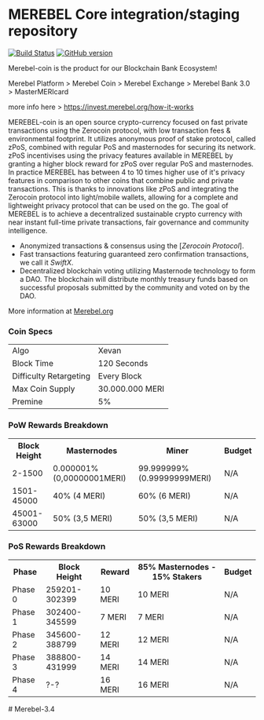 MEREBEL Core integration/staging repository
=====================================

[![Build Status](https://travis-ci.org/MEREBEL-Project/MEREBEL.svg?branch=master)](https://travis-ci.org/MEREBEL-Project/MEREBEL) [![GitHub version](https://badge.fury.io/gh/MEREBEL-Project%2FMEREBEL.svg)](https://badge.fury.io/gh/MEREBEL-Project%2FMEREBEL)

Merebel-coin is the product for our Blockchain Bank Ecosystem!

Merebel Platform > Merebel Coin > Merebel Exchange > Merebel Bank 3.0 > MasterMERIcard

more info here > https://invest.merebel.org/how-it-works

MEREBEL-coin is an open source crypto-currency focused on fast private transactions using the Zerocoin protocol, with low transaction fees & environmental footprint.  It utilizes anonymous proof of stake protocol, called zPoS, combined with regular PoS and masternodes for securing its network. zPoS incentivises using the privacy features available in MEREBEL by granting a higher block reward for zPoS over regular PoS and masternodes. In practice MEREBEL has between 4 to 10 times higher use of it's privacy features in comparison to other coins that combine public and private transactions. This is thanks to innovations like zPoS and integrating the Zerocoin protocol into light/mobile wallets, allowing for a complete and lightweight privacy protocol that can be used on the go. 
The goal of MEREBEL is to achieve a decentralized sustainable crypto currency with near instant full-time private transactions, fair governance and community intelligence.
- Anonymized transactions & consensus using the [_Zerocoin Protocol_].
- Fast transactions featuring guaranteed zero confirmation transactions, we call it _SwiftX_.
- Decentralized blockchain voting utilizing Masternode technology to form a DAO. The blockchain will distribute monthly treasury funds based on successful proposals submitted by the community and voted on by the DAO.

More information at [Merebel.org](http://www.Merebel.org) 

### Coin Specs
<table>
<tr><td>Algo</td><td>Xevan</td></tr>
<tr><td>Block Time</td><td>120 Seconds</td></tr>
<tr><td>Difficulty Retargeting</td><td>Every Block</td></tr>
<tr><td>Max Coin Supply </td><td>30.000.000 MERI</td></tr>
<tr><td>Premine</td><td>5%</td></tr>
</table>




### PoW Rewards Breakdown

<table>
<th>Block Height</th><th>Masternodes</th><th>Miner</th><th>Budget</th>
<tr><td>2-1500</td><td>0.000001% (0,00000001MERI)</td><td>99.999999% (0.99999999MERI)</td><td>N/A</td></tr>
<tr><td>1501-45000</td><td>40% (4 MERI)</td><td>60% (6 MERI)</td><td>N/A</td></tr>
<tr><td>45001-63000</td><td>50% (3,5 MERI)</td><td>50% (3,5 MERI)</td><td>N/A</td></tr>
</table>

### PoS Rewards Breakdown

<table>
<th>Phase</th><th>Block Height</th><th>Reward</th><th>85% Masternodes - 15% Stakers</th><th>Budget</th>
<tr><td>Phase 0</td><td>259201-302399</td><td>10 MERI</td><td>10 MERI</td><td>N/A</td></tr>
<tr><td>Phase 1</td><td>302400-345599</td><td>7 MERI</td><td>7 MERI</td><td>N/A</td></tr>
<tr><td>Phase 2</td><td>345600-388799</td><td>12 MERI</td><td>12 MERI</td><td>N/A</td></tr>
<tr><td>Phase 3</td><td>388800-431999</td><td>14 MERI</td><td>14 MERI</td><td>N/A</td></tr>
<tr><td>Phase 4</td><td>?-?</td><td>16 MERI</td><td>16 MERI</td><td>N/A</td></tr>

</table>
# Merebel-3.4
